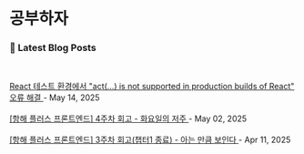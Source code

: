 
# 공부하자

### 📕 Latest Blog Posts

<br/>
 
<a href="https://s-o-o-min.tistory.com/entry/React-%ED%85%8C%EC%8A%A4%ED%8A%B8-%ED%99%98%EA%B2%BD%EC%97%90%EC%84%9C-act-is-not-supported-in-production-builds-of-React-%EC%98%A4%EB%A5%98-%ED%95%B4%EA%B2%B0"> React 테스트 환경에서 &quot;act(...) is not supported in production builds of React&quot; 오류 해결 </a> - May 14, 2025<br/><br/>
<a href="https://s-o-o-min.tistory.com/entry/%ED%95%AD%ED%95%B4-%ED%94%8C%EB%9F%AC%EC%8A%A4-%ED%94%84%EB%A1%A0%ED%8A%B8%EC%97%94%EB%93%9C-4%EC%A3%BC%EC%B0%A8-%ED%9A%8C%EA%B3%A0-%ED%99%94%EC%9A%94%EC%9D%BC%EC%9D%98-%EC%A0%80%EC%A3%BC"> [항해 플러스 프론트엔드] 4주차 회고 - 화요일의 저주 </a> - May 02, 2025<br/><br/>
<a href="https://s-o-o-min.tistory.com/entry/%ED%95%AD%ED%95%B4-%ED%94%8C%EB%9F%AC%EC%8A%A4-%ED%94%84%EB%A1%A0%ED%8A%B8%EC%97%94%EB%93%9C-3%EC%A3%BC%EC%B0%A8-%ED%9A%8C%EA%B3%A0"> [항해 플러스 프론트엔드] 3주차 회고(챕터1 종료) - 아는 만큼 보인다 </a> - Apr 11, 2025<br/><br/>
